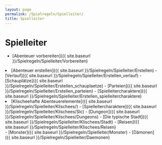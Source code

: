 ```yaml
---
layout: page
permalink: /Spielregeln/Spielleiter/
title: Spielleiter
---
```


# Spielleiter

- [Abenteuer vorbereiten]({{ site.baseurl }}/Spielregeln/Spielleiter/Vorbereiten)
<li>[Abenteuer erstellen]({{ site.baseurl }}/Spielregeln/Spielleiter/Erstellen)
- [Verlauf]({{ site.baseurl }}/Spielregeln/Spielleiter/Erstellen_verlauf)
- [Schauplätze]({{ site.baseurl }}/Spielregeln/Spielleiter/Erstellen_schauplaetze)
- [Parteien]({{ site.baseurl }}/Spielregeln/Spielleiter/Erstellen_parteien)
- [Spielleitercharaktere]({{ site.baseurl }}/Spielregeln/Spielleiter/Erstellen_spielleitercharaktere)

</li>
<li>[Klischeehafte Abenteuerelemente]({{ site.baseurl }}/Spielregeln/Spielleiter/Klischees/)
- [Spielleitercharaktere]({{ site.baseurl }}/Spielregeln/Spielleiter/Klischees/Slc)
- [Dungeon]({{ site.baseurl }}/Spielregeln/Spielleiter/Klischees/Dungeons)
- [Die typische Stadt]({{ site.baseurl }}/Spielregeln/Spielleiter/Klischees/Stadt)
- [Reisen]({{ site.baseurl }}/Spielregeln/Spielleiter/Klischees/Reisen)

</li>
- [Monster]({{ site.baseurl }}/Spielregeln/Spielleiter/Monster)
- [Dämonen]({{ site.baseurl }}/Spielregeln/Spielleiter/Daemonen)

